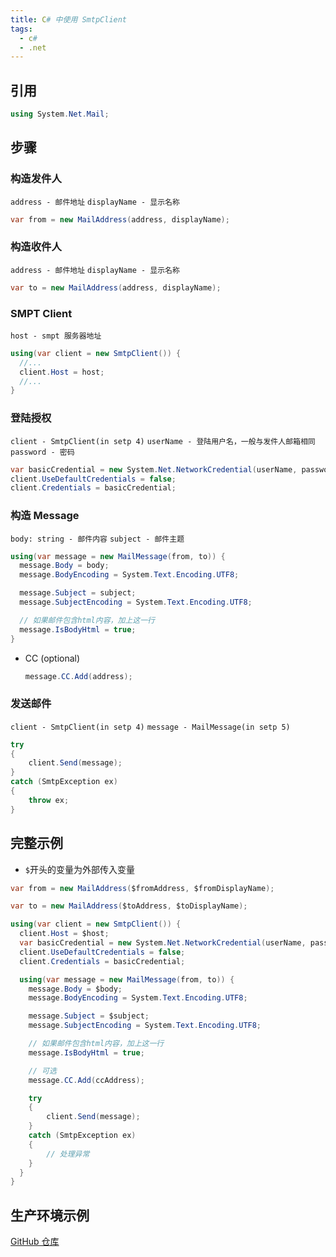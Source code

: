 ```yaml
---
title: C# 中使用 SmtpClient
tags:
  - c#
  - .net
---
```


## 引用

```cs
using System.Net.Mail;
```

## 步骤

### 构造发件人

`address - 邮件地址`
`displayName - 显示名称`

```cs
var from = new MailAddress(address, displayName);
```

### 构造收件人

`address - 邮件地址`
`displayName - 显示名称`

```cs
var to = new MailAddress(address, displayName);
```

### SMPT Client

`host - smpt 服务器地址`

```cs
using(var client = new SmtpClient()) {
  //...
  client.Host = host;
  //...
}
```

### 登陆授权

`client - SmtpClient(in setp 4)`
`userName - 登陆用户名，一般与发件人邮箱相同`
`password - 密码`

```cs
var basicCredential = new System.Net.NetworkCredential(userName, password);
client.UseDefaultCredentials = false;
client.Credentials = basicCredential;
```

### 构造 Message

`body: string - 邮件内容`
`subject - 邮件主题`

```cs
using(var message = new MailMessage(from, to)) {
  message.Body = body;
  message.BodyEncoding = System.Text.Encoding.UTF8;

  message.Subject = subject;
  message.SubjectEncoding = System.Text.Encoding.UTF8;

  // 如果邮件包含html内容，加上这一行
  message.IsBodyHtml = true;
}
```

- CC (optional)
  ```cs
  message.CC.Add(address);
  ```

### 发送邮件

`client - SmtpClient(in setp 4)`
`message - MailMessage(in setp 5)`

```cs
try
{
    client.Send(message);
}
catch (SmtpException ex)
{
    throw ex;
}
```

## 完整示例

- `$`开头的变量为外部传入变量

```cs
var from = new MailAddress($fromAddress, $fromDisplayName);

var to = new MailAddress($toAddress, $toDisplayName);

using(var client = new SmtpClient()) {
  client.Host = $host;
  var basicCredential = new System.Net.NetworkCredential(userName, password);
  client.UseDefaultCredentials = false;
  client.Credentials = basicCredential;

  using(var message = new MailMessage(from, to)) {
    message.Body = $body;
    message.BodyEncoding = System.Text.Encoding.UTF8;

    message.Subject = $subject;
    message.SubjectEncoding = System.Text.Encoding.UTF8;

    // 如果邮件包含html内容，加上这一行
    message.IsBodyHtml = true;

    // 可选
    message.CC.Add(ccAddress);

    try
    {
        client.Send(message);
    }
    catch (SmtpException ex)
    {
        // 处理异常
    }
  }
}
```

## 生产环境示例

[GitHub 仓库](https://github.com/ztytotoro/blog/tree/master/samples/csharp/smtp-client)
